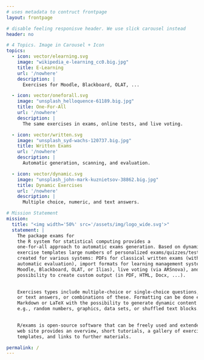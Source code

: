 ```yaml
---
# uses metadata to contruct frontpage
layout: frontpage

# disable feeling responisve header. We use slick carousel instead
header: no

# 4 Topics. Image in Carousel + Icon
topics:
  - icon: vector/elearning.svg
    image: "wikipedia_e-learning_cc0.big.jpg"
    title: E-Learning
    url: '/nowhere'
    description: |
      Exercises for Moodle, Blackboard, OLAT, ...

  - icon: vector/oneforall.svg
    image: "unsplash_helloquence-61189.big.jpg"
    title: One-For-All
    url: '/nowhere'
    description: |
      The same exercises in exams, online tests, and live voting.

  - icon: vector/written.svg
    image: "unsplash_syd-wachs-120737.big.jpg"
    title: Written Exams
    url: '/nowhere'
    description: |
      Automatic generation, scanning, and evaluation.

  - icon: vector/dynamic.svg
    image: "unsplash_john-mark-kuznietsov-38862.big.jpg"
    title: Dynamic Exercises
    url: '/nowhere'
    description: |
      Multiple choice, numeric, and text answers.

# Mission Statement
mission:
  title: "<img width='50%' src='/assets/img/logo_wide.svg'>"
  statement: |
    The package exams for
    the R system for statistical computing provides a
    one-for-all approach to automatic exams generation. Based on dynamic
    exercise templates large numbers of personalized exams/quizzes/tests can be
    created for various systems: PDFs for classical written exams (with
    automatic evaluation), import formats for learning management systems (like
    Moodle, Blackboard, OLAT, or Ilias), live voting (via ARSnova), and the
    possibility to create custom output (in PDF, HTML, Docx, ...).

    
    Exercises types include multiple-choice or single-choice questions, numeric
    or text answers, or combinations of these. Formatting can be done either in
    Markdown or LaTeX with the possibility to generate dynamic content using R,
    e.g., random numbers, graphics, data sets, or shuffled text blocks.

    
    R/exams is open-source software that can be freely used and extended. This
    web site provides an overview, short tutorials, a gallery of exercise
    templates, and links to further materials.

permalink: /
---
```

